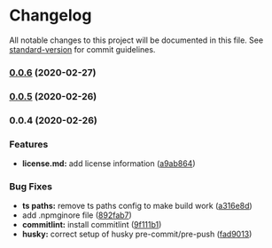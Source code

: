 # Changelog

All notable changes to this project will be documented in this file. See [standard-version](https://github.com/conventional-changelog/standard-version) for commit guidelines.

### [0.0.6](https://github.com/enfogroup/enfo-env-vars/compare/v0.0.5...v0.0.6) (2020-02-27)

### [0.0.5](https://github.com/enfogroup/enfo-env-vars/compare/v0.0.4...v0.0.5) (2020-02-26)

### 0.0.4 (2020-02-26)


### Features

* **license.md:** add license information ([a9ab864](https://github.com/enfogroup/enfo-env-vars/commit/a9ab864ac0cf0e38fb9d73f55fa17a2cbf4b7616))


### Bug Fixes

* **ts paths:** remove ts paths config to make build work ([a316e8d](https://github.com/enfogroup/enfo-env-vars/commit/a316e8d1a7e419e7d06f3f2bea30c73e97192a55))
* add .npmginore file ([892fab7](https://github.com/enfogroup/enfo-env-vars/commit/892fab711d3a5ffce86d6b541732efef8f56f195))
* **commitlint:** install commitlint ([9f111b1](https://github.com/enfogroup/enfo-env-vars/commit/9f111b16868ef26226cf7cffab6539aa479ed80e))
* **husky:** correct setup of husky pre-commit/pre-push ([fad9013](https://github.com/enfogroup/enfo-env-vars/commit/fad90137addb58bcd7804e1fed06d301d658d503))
